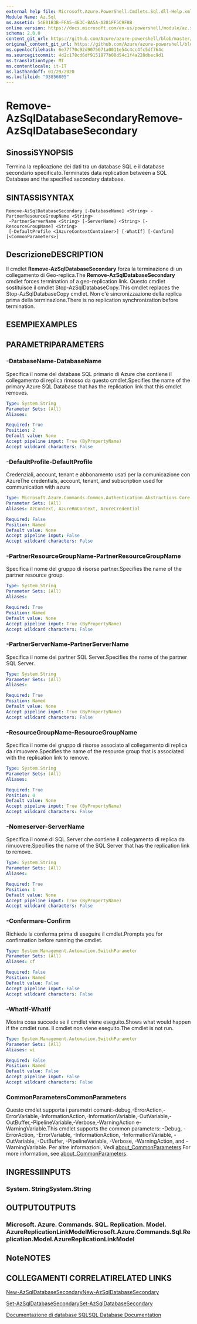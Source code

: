 ```yaml
---
external help file: Microsoft.Azure.PowerShell.Cmdlets.Sql.dll-Help.xml
Module Name: Az.Sql
ms.assetid: 54E01B3B-FFA5-4E3C-BA5A-A281FF5C9F8B
online version: https://docs.microsoft.com/en-us/powershell/module/az.sql/remove-azsqldatabasesecondary
schema: 2.0.0
content_git_url: https://github.com/Azure/azure-powershell/blob/master/src/Sql/Sql/help/Remove-AzSqlDatabaseSecondary.md
original_content_git_url: https://github.com/Azure/azure-powershell/blob/master/src/Sql/Sql/help/Remove-AzSqlDatabaseSecondary.md
ms.openlocfilehash: 6e77f70c92d9075671a0011e54c4cc4fc5df764c
ms.sourcegitcommit: 4d2c178cd6df9151877b08d54c1f4a228dbec9d1
ms.translationtype: MT
ms.contentlocale: it-IT
ms.lasthandoff: 01/29/2020
ms.locfileid: "93856805"
---
```

# <span data-ttu-id="4652d-101">Remove-AzSqlDatabaseSecondary</span><span class="sxs-lookup"><span data-stu-id="4652d-101">Remove-AzSqlDatabaseSecondary</span></span>

## <span data-ttu-id="4652d-102">Sinossi</span><span class="sxs-lookup"><span data-stu-id="4652d-102">SYNOPSIS</span></span>
<span data-ttu-id="4652d-103">Termina la replicazione dei dati tra un database SQL e il database secondario specificato.</span><span class="sxs-lookup"><span data-stu-id="4652d-103">Terminates data replication between a SQL Database and the specified secondary database.</span></span>

## <span data-ttu-id="4652d-104">SINTASSI</span><span class="sxs-lookup"><span data-stu-id="4652d-104">SYNTAX</span></span>

```
Remove-AzSqlDatabaseSecondary [-DatabaseName] <String> -PartnerResourceGroupName <String>
 -PartnerServerName <String> [-ServerName] <String> [-ResourceGroupName] <String>
 [-DefaultProfile <IAzureContextContainer>] [-WhatIf] [-Confirm] [<CommonParameters>]
```

## <span data-ttu-id="4652d-105">Descrizione</span><span class="sxs-lookup"><span data-stu-id="4652d-105">DESCRIPTION</span></span>
<span data-ttu-id="4652d-106">Il cmdlet **Remove-AzSqlDatabaseSecondary** forza la terminazione di un collegamento di Geo-replica.</span><span class="sxs-lookup"><span data-stu-id="4652d-106">The **Remove-AzSqlDatabaseSecondary** cmdlet forces termination of a geo-replication link.</span></span>
<span data-ttu-id="4652d-107">Questo cmdlet sostituisce il cmdlet Stop-AzSqlDatabaseCopy.</span><span class="sxs-lookup"><span data-stu-id="4652d-107">This cmdlet replaces the Stop-AzSqlDatabaseCopy cmdlet.</span></span>
<span data-ttu-id="4652d-108">Non c'è sincronizzazione della replica prima della terminazione.</span><span class="sxs-lookup"><span data-stu-id="4652d-108">There is no replication synchronization before termination.</span></span>

## <span data-ttu-id="4652d-109">ESEMPI</span><span class="sxs-lookup"><span data-stu-id="4652d-109">EXAMPLES</span></span>

## <span data-ttu-id="4652d-110">PARAMETRI</span><span class="sxs-lookup"><span data-stu-id="4652d-110">PARAMETERS</span></span>

### <span data-ttu-id="4652d-111">-DatabaseName</span><span class="sxs-lookup"><span data-stu-id="4652d-111">-DatabaseName</span></span>
<span data-ttu-id="4652d-112">Specifica il nome del database SQL primario di Azure che contiene il collegamento di replica rimosso da questo cmdlet.</span><span class="sxs-lookup"><span data-stu-id="4652d-112">Specifies the name of the primary Azure SQL Database that has the replication link that this cmdlet removes.</span></span>

```yaml
Type: System.String
Parameter Sets: (All)
Aliases:

Required: True
Position: 2
Default value: None
Accept pipeline input: True (ByPropertyName)
Accept wildcard characters: False
```

### <span data-ttu-id="4652d-113">-DefaultProfile</span><span class="sxs-lookup"><span data-stu-id="4652d-113">-DefaultProfile</span></span>
<span data-ttu-id="4652d-114">Credenziali, account, tenant e abbonamento usati per la comunicazione con Azure</span><span class="sxs-lookup"><span data-stu-id="4652d-114">The credentials, account, tenant, and subscription used for communication with azure</span></span>

```yaml
Type: Microsoft.Azure.Commands.Common.Authentication.Abstractions.Core.IAzureContextContainer
Parameter Sets: (All)
Aliases: AzContext, AzureRmContext, AzureCredential

Required: False
Position: Named
Default value: None
Accept pipeline input: False
Accept wildcard characters: False
```

### <span data-ttu-id="4652d-115">-PartnerResourceGroupName</span><span class="sxs-lookup"><span data-stu-id="4652d-115">-PartnerResourceGroupName</span></span>
<span data-ttu-id="4652d-116">Specifica il nome del gruppo di risorse partner.</span><span class="sxs-lookup"><span data-stu-id="4652d-116">Specifies the name of the partner  resource group.</span></span>

```yaml
Type: System.String
Parameter Sets: (All)
Aliases:

Required: True
Position: Named
Default value: None
Accept pipeline input: True (ByPropertyName)
Accept wildcard characters: False
```

### <span data-ttu-id="4652d-117">-PartnerServerName</span><span class="sxs-lookup"><span data-stu-id="4652d-117">-PartnerServerName</span></span>
<span data-ttu-id="4652d-118">Specifica il nome del partner SQL Server.</span><span class="sxs-lookup"><span data-stu-id="4652d-118">Specifies the name of the partner SQL Server.</span></span>

```yaml
Type: System.String
Parameter Sets: (All)
Aliases:

Required: True
Position: Named
Default value: None
Accept pipeline input: True (ByPropertyName)
Accept wildcard characters: False
```

### <span data-ttu-id="4652d-119">-ResourceGroupName</span><span class="sxs-lookup"><span data-stu-id="4652d-119">-ResourceGroupName</span></span>
<span data-ttu-id="4652d-120">Specifica il nome del gruppo di risorse associato al collegamento di replica da rimuovere.</span><span class="sxs-lookup"><span data-stu-id="4652d-120">Specifies the name of the resource group that is associated with the replication link to remove.</span></span>

```yaml
Type: System.String
Parameter Sets: (All)
Aliases:

Required: True
Position: 0
Default value: None
Accept pipeline input: True (ByPropertyName)
Accept wildcard characters: False
```

### <span data-ttu-id="4652d-121">-Nomeserver</span><span class="sxs-lookup"><span data-stu-id="4652d-121">-ServerName</span></span>
<span data-ttu-id="4652d-122">Specifica il nome di SQL Server che contiene il collegamento di replica da rimuovere.</span><span class="sxs-lookup"><span data-stu-id="4652d-122">Specifies the name of the SQL Server that has the replication link to remove.</span></span>

```yaml
Type: System.String
Parameter Sets: (All)
Aliases:

Required: True
Position: 1
Default value: None
Accept pipeline input: True (ByPropertyName)
Accept wildcard characters: False
```

### <span data-ttu-id="4652d-123">-Confermare</span><span class="sxs-lookup"><span data-stu-id="4652d-123">-Confirm</span></span>
<span data-ttu-id="4652d-124">Richiede la conferma prima di eseguire il cmdlet.</span><span class="sxs-lookup"><span data-stu-id="4652d-124">Prompts you for confirmation before running the cmdlet.</span></span>

```yaml
Type: System.Management.Automation.SwitchParameter
Parameter Sets: (All)
Aliases: cf

Required: False
Position: Named
Default value: False
Accept pipeline input: False
Accept wildcard characters: False
```

### <span data-ttu-id="4652d-125">-WhatIf</span><span class="sxs-lookup"><span data-stu-id="4652d-125">-WhatIf</span></span>
<span data-ttu-id="4652d-126">Mostra cosa succede se il cmdlet viene eseguito.</span><span class="sxs-lookup"><span data-stu-id="4652d-126">Shows what would happen if the cmdlet runs.</span></span>
<span data-ttu-id="4652d-127">Il cmdlet non viene eseguito.</span><span class="sxs-lookup"><span data-stu-id="4652d-127">The cmdlet is not run.</span></span>

```yaml
Type: System.Management.Automation.SwitchParameter
Parameter Sets: (All)
Aliases: wi

Required: False
Position: Named
Default value: False
Accept pipeline input: False
Accept wildcard characters: False
```

### <span data-ttu-id="4652d-128">CommonParameters</span><span class="sxs-lookup"><span data-stu-id="4652d-128">CommonParameters</span></span>
<span data-ttu-id="4652d-129">Questo cmdlet supporta i parametri comuni:-debug,-ErrorAction,-ErrorVariable,-InformationAction,-InformationVariable,-OutVariable,-OutBuffer,-PipelineVariable,-Verbose,-WarningAction e-WarningVariable.</span><span class="sxs-lookup"><span data-stu-id="4652d-129">This cmdlet supports the common parameters: -Debug, -ErrorAction, -ErrorVariable, -InformationAction, -InformationVariable, -OutVariable, -OutBuffer, -PipelineVariable, -Verbose, -WarningAction, and -WarningVariable.</span></span> <span data-ttu-id="4652d-130">Per altre informazioni, Vedi [about_CommonParameters](https://go.microsoft.com/fwlink/?LinkID=113216).</span><span class="sxs-lookup"><span data-stu-id="4652d-130">For more information, see [about_CommonParameters](https://go.microsoft.com/fwlink/?LinkID=113216).</span></span>

## <span data-ttu-id="4652d-131">INGRESSI</span><span class="sxs-lookup"><span data-stu-id="4652d-131">INPUTS</span></span>

### <span data-ttu-id="4652d-132">System. String</span><span class="sxs-lookup"><span data-stu-id="4652d-132">System.String</span></span>

## <span data-ttu-id="4652d-133">OUTPUT</span><span class="sxs-lookup"><span data-stu-id="4652d-133">OUTPUTS</span></span>

### <span data-ttu-id="4652d-134">Microsoft. Azure. Commands. SQL. Replication. Model. AzureReplicationLinkModel</span><span class="sxs-lookup"><span data-stu-id="4652d-134">Microsoft.Azure.Commands.Sql.Replication.Model.AzureReplicationLinkModel</span></span>

## <span data-ttu-id="4652d-135">Note</span><span class="sxs-lookup"><span data-stu-id="4652d-135">NOTES</span></span>

## <span data-ttu-id="4652d-136">COLLEGAMENTI CORRELATI</span><span class="sxs-lookup"><span data-stu-id="4652d-136">RELATED LINKS</span></span>

[<span data-ttu-id="4652d-137">New-AzSqlDatabaseSecondary</span><span class="sxs-lookup"><span data-stu-id="4652d-137">New-AzSqlDatabaseSecondary</span></span>](./New-AzSqlDatabaseSecondary.md)

[<span data-ttu-id="4652d-138">Set-AzSqlDatabaseSecondary</span><span class="sxs-lookup"><span data-stu-id="4652d-138">Set-AzSqlDatabaseSecondary</span></span>](./Set-AzSqlDatabaseSecondary.md)

[<span data-ttu-id="4652d-139">Documentazione di database SQL</span><span class="sxs-lookup"><span data-stu-id="4652d-139">SQL Database Documentation</span></span>](https://docs.microsoft.com/azure/sql-database/)
